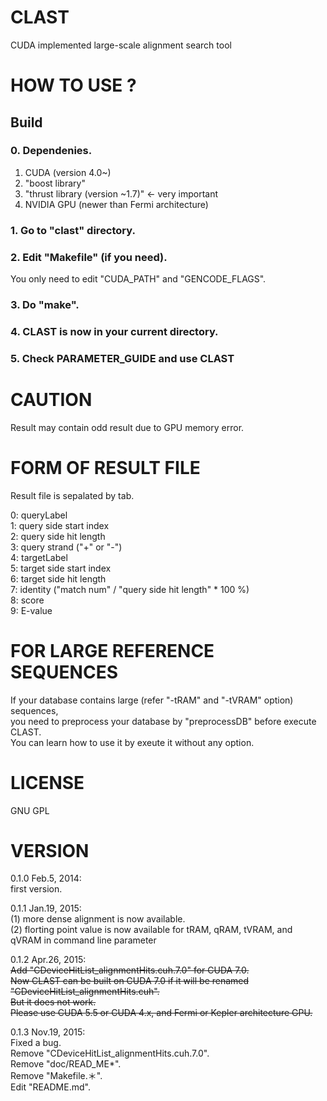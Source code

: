 # CLAST
CUDA implemented large-scale alignment search tool

# HOW TO USE ?

## Build

### 0. Dependenies.

1. CUDA (version 4.0~)  
2. "boost library"  
3. "thrust library (version ~1.7)" <- very important  
4. NVIDIA GPU (newer than Fermi architecture)

### 1. Go to "clast" directory.

### 2. Edit "Makefile" (if you need).

You only need to edit "CUDA_PATH" and "GENCODE_FLAGS".

### 3. Do "make".

### 4. CLAST is now in your current directory.

### 5. Check PARAMETER_GUIDE and use CLAST

# CAUTION

   Result may contain odd result due to GPU memory error.

# FORM OF RESULT FILE

   Result file is sepalated by tab.

0: queryLabel  
1: query side start index  
2: query side hit length  
3: query strand ("+" or "-")  
4: targetLabel  
5: target side start index  
6: target side hit length  
7: identity ("match num" / "query side hit length" * 100 %)  
8: score  
9: E-value

# FOR LARGE REFERENCE SEQUENCES

If your database contains large (refer "-tRAM" and "-tVRAM" option) sequences,  
you need to preprocess your database by "preprocessDB" before execute CLAST.  
You can learn how to use it by exeute it without any option.


# LICENSE

GNU GPL

# VERSION

0.1.0 Feb.5,  2014:  
    first version.

0.1.1 Jan.19, 2015:  
    (1) more dense alignment is now available.  
    (2) florting point value is now available for tRAM, qRAM, tVRAM, and qVRAM in command line parameter

0.1.2 Apr.26, 2015:  
    ~~Add "CDeviceHitList_alignmentHits.cuh.7.0" for CUDA 7.0.~~  
    ~~Now CLAST can be built on CUDA 7.0 if it will be renamed "CDeviceHitList_alignmentHits.cuh".~~  
    ~~But it does not work.~~  
    ~~Please use CUDA 5.5 or CUDA 4.x, and Fermi or Kepler architecture GPU.~~

0.1.3 Nov.19, 2015:  
    Fixed a bug.  
    Remove "CDeviceHitList_alignmentHits.cuh.7.0".  
    Remove "doc/READ_ME*".  
    Remove "Makefile.＊".  
    Edit "README.md".  
